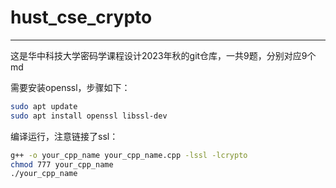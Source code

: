 # hust_cse_crypto

------

这是华中科技大学密码学课程设计2023年秋的git仓库，一共9题，分别对应9个md

需要安装openssl，步骤如下：

```bash
sudo apt update
sudo apt install openssl libssl-dev
```

编译运行，注意链接了ssl：

```bash
g++ -o your_cpp_name your_cpp_name.cpp -lssl -lcrypto
chmod 777 your_cpp_name
./your_cpp_name
```

